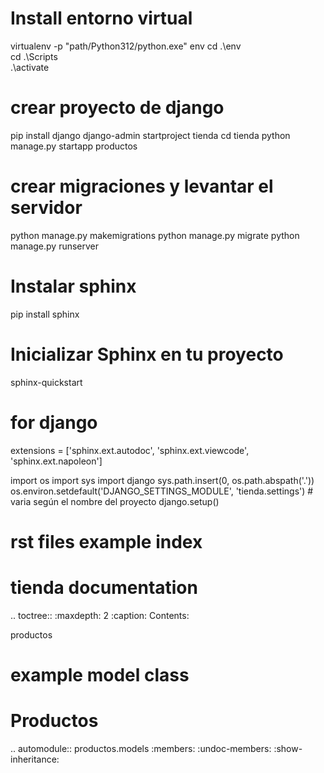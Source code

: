 # Install entorno virtual
virtualenv -p "path/Python312/python.exe" env
cd .\env\
cd .\Scripts\
.\activate
# crear proyecto de django
pip install django
django-admin startproject tienda
cd tienda
python manage.py startapp productos
# crear migraciones y levantar el servidor
python manage.py makemigrations
python manage.py migrate
python manage.py runserver
# Instalar sphinx
pip install sphinx
#  Inicializar Sphinx en tu proyecto
sphinx-quickstart

# for django
extensions = ['sphinx.ext.autodoc', 'sphinx.ext.viewcode', 'sphinx.ext.napoleon']

import os
import sys
import django
sys.path.insert(0, os.path.abspath('.'))
os.environ.setdefault('DJANGO_SETTINGS_MODULE', 'tienda.settings') # varia según el nombre del proyecto
django.setup()

# rst files example index
tienda documentation
====================

.. toctree::
   :maxdepth: 2
   :caption: Contents:
   
   productos

# example model class
Productos
=========

.. automodule:: productos.models
   :members:
   :undoc-members:
   :show-inheritance:
